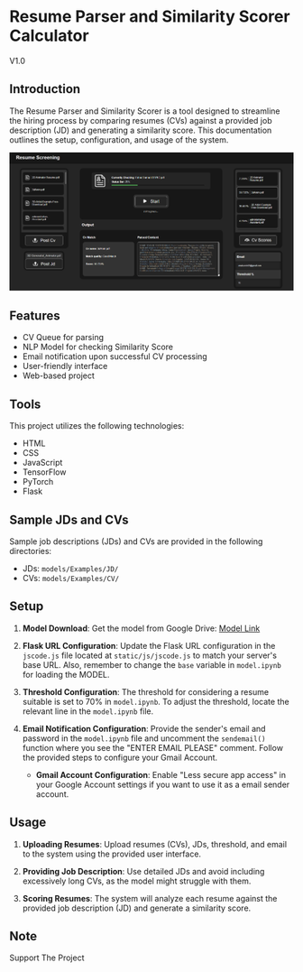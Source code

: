 # Resume Parser and Similarity Scorer Calculator
V1.0
## Introduction

The Resume Parser and Similarity Scorer is a tool designed to streamline the hiring process by comparing resumes (CVs) against a provided job description (JD) and generating a similarity score. This documentation outlines the setup, configuration, and usage of the system.

![UI](static/assets/se2.png)

## Features

- CV Queue for parsing
- NLP Model for checking Similarity Score
- Email notification upon successful CV processing
- User-friendly interface
- Web-based project

## Tools

This project utilizes the following technologies:

- HTML
- CSS
- JavaScript
- TensorFlow
- PyTorch
- Flask

## Sample JDs and CVs

Sample job descriptions (JDs) and CVs are provided in the following directories:

- JDs: `models/Examples/JD/`
- CVs: `models/Examples/CV/`

## Setup

1. **Model Download**: Get the model from Google Drive: [Model Link](https://drive.google.com/file/d/1LRavMaYRZibO_-Z9bh3306C79oxzdP4C/view?usp=sharing)

2. **Flask URL Configuration**: Update the Flask URL configuration in the `jscode.js` file located at `static/js/jscode.js` to match your server's base URL. Also, remember to change the `base` variable in `model.ipynb` for loading the MODEL.

3. **Threshold Configuration**: The threshold for considering a resume suitable is set to 70% in `model.ipynb`. To adjust the threshold, locate the relevant line in the `model.ipynb` file.

4. **Email Notification Configuration**: Provide the sender's email and password in the `model.ipynb` file and uncomment the `sendemail()` function where you see the "ENTER EMAIL PLEASE" comment. Follow the provided steps to configure your Gmail Account.

    - **Gmail Account Configuration**: Enable "Less secure app access" in your Google Account settings if you want to use it as a email sender account.

## Usage

1. **Uploading Resumes**: Upload resumes (CVs), JDs, threshold, and email to the system using the provided user interface.

2. **Providing Job Description**: Use detailed JDs and avoid including excessively long CVs, as the model might struggle with them.

3. **Scoring Resumes**: The system will analyze each resume against the provided job description (JD) and generate a similarity score.

## Note

Support The Project
